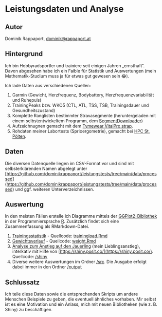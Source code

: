 # Leistungsdaten und Analyse

## Autor

Dominik Rappaport, dominik@rappaport.at

## Hintergrund

Ich bin Hobbyradsportler und trainiere seit einigen Jahren „ernsthaft“. Davon
abgesehen habe ich ein Faible für Statistik und Auswertungen (mein Mathematik-Studium
muss ja für etwas gut gewesen sein 😂).

Ich lade Daten aus verschiedenen Quellen:

1. Garmin (Gewicht, Herzfrequenz, Bodybattery, Herzfrequenzvariabilität und Ruhepuls)
2. TrainingPeaks bzw. WKO5 (CTL, ATL, TSS, TSB, Trainingsdauer und Gesundheitszustand)
3. Komplette Ranglisten bestimmter Stravasegmente (heruntergeladen mit einem selbstentwickeltem 
Programm, dem [SegmentDownloader](https://github.com/dominikrappaport/SegmentDownloader))
4. Aufzeichnugnen gemacht mit dem [Tymewear VitalPro strap](https://www.tymewear.com/).
5. Rohdaten meiner Labortests (Sprioergometrie), gemacht bei [HPC St. Pölten](https://www.h-p-c.at/).

## Daten

Die diversen Datenquelle liegen im CSV-Format vor und sind mit selbsterklärenden
Namen abgelegt unter
[https://github.com/dominikrappaport/leistungstests/tree/main/data/processed](https://github.com/dominikrappaport/leistungstests/tree/main/data/processed) 
und ggf. weiteren Unterverzeichnissen.

## Auswertung

In den meisten Fällen erstelle ich Diagramme mittels der [GGPlot2-Bibliothek](https://ggplot2.tidyverse.org/) 
in der Programmiersprache [R](https://www.r-project.org/). Zusätzlich findet
sich eine Zusammenfassung als RMarkdown-Datei.

1. [Trainingsstatistik](https://github.com/dominikrappaport/leistungstests/blob/main/docs/trainingload.md) - Quellcode:
[trainingload.Rmd](https://github.com/dominikrappaport/leistungstests/blob/main/docs/trainingload.Rmd)
2. [Gewichtsverlauf](https://github.com/dominikrappaport/leistungstests/blob/main/docs/weight.md) - Quellcode: 
[weight.Rmd](https://github.com/dominikrappaport/leistungstests/blob/main/docs/weight.Rmd)
3. [Analyse zum Anstieg auf den Jauerling](https://dominik-rappaport.shinyapps.io/FallstudieJauerling/) (mein Lieblingsanstieg), interkativ mit Hilfe von [https://shiny.posit.co/](https://shiny.posit.co/). Quellcode: [/shiny](https://github.com/dominikrappaport/leistungstests/tree/main/shiny)
4. Diverse weitere Auswertungen im Ordner [/src](https://github.com/dominikrappaport/leistungstests/tree/main/src). Die Ausgabe erfolgt dabei immer in den Ordner [/output](https://github.com/dominikrappaport/leistungstests/tree/main/output)

## Schlussatz

Ich teile diese Daten sowie die entsprechenden Skripts um andere Menschen
Beispiele zu geben, die eventuell ähnliches vorhaben. Mir selbst ist es eine
Motivation und ein Anlass, mich mit neuen Bibliotheken (wie z. B. Shiny) zu 
beschäftigen.